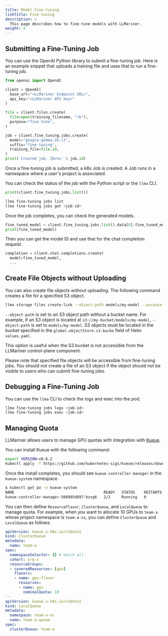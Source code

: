 ```yaml
---
title: Model Fine-tuning
linkTitle: Fine-tuning
description: >
  This page describes how to fine-tune models with LLMariner.
weight: 4
---
```


## Submitting a Fine-Tuning Job

You can use the OpenAI Python library to submit a fine-tuning job. Here is an example snippet that uploads a training file and uses that to run a fine-tuning job.

``` python
from openai import OpenAI

client = OpenAI(
  base_url="<LLMariner Endpoint URL>",
  api_key="<LLMariner API key>"
)

file = client.files.create(
  file=open(training_filename, "rb"),
  purpose="fine-tune",
)

job = client.fine_tuning.jobs.create(
  model="google-gemma-2b-it",
  suffix="fine-tuning",
  training_file=file.id,
)
print('Created job. ID=%s' % job.id)
```

Once a fine-tuning job is submitted, a k8s Job is created. A Job runs in a namespace where a user\'s project is associated.

You can check the status of the job with the Python script or the `llma` CLI.

``` python
print(client.fine_tuning.jobs.list())
```

``` bash
llma fine-tuning jobs list
llma fine-tuning jobs get <job-id>
```

Once the job completes, you can check the generated models.

``` python
fine_tuned_model = client.fine_tuning.jobs.list().data[0].fine_tuned_model
print(fine_tuned_model)
```

Then you can get the model ID and use that for the chat completion request.

``` python
completion = client.chat.completions.create(
  model=fine_tuned_model,
  ...
```

## Create File Objects without Uploading

You can also create file objects without uploading. The following command
creates a file for a specified S3 object.

```bash
llma storage files create-link --object-path models/my-model --purpose fine-tune
```

`--object-path` is set to an S3 object path without a bucket name. For example, if an S3 object
is located at `s3://my-bucket/models/my-model`, `--object-path` is set to `models/my-model`. S3 objects must be
located in the bucket specified in the `global.objectStore.s3.bucke` field of Helm `values.yaml`.

This option is useful when the S3 bucket is not accessible from the LLMariner control-plane component.

Please note that specified file objects will be accessible from fine-tuning jobs. You should not
create a file of an S3 object if the object should not be visible to users who can submit fine-tuning jobs.

## Debugging a Fine-Tuning Job

You can use the `llma` CLI to check the logs and exec into the pod.

``` bash
llma fine-tuning jobs logs <job-id>
llma fine-tuning jobs exec <job-id>
```

## Managing Quota

LLMariner allows users to manage GPU quotas with integration with [Kueue](https://kueue.sigs.k8s.io/).

You can install Kueue with the following command:

``` bash
export VERSION=v0.6.2
kubectl apply -f https://github.com/kubernetes-sigs/kueue/releases/download/$VERSION/manifests.yaml
```

Once the install completes, you should see `kueue-controller-manager` in the `kueue-system` namespace.

``` bash
$ kubectl get po -n kueue-system
NAME                                        READY   STATUS    RESTARTS   AGE
kueue-controller-manager-568995d897-bzxg6   2/2     Running   0          161m
```

You can then define `ResourceFlavor`, `ClusterQueue`, and `LocalQueue` to manage quota. For example, when you want to allocate 10 GPUs to `team-a` whose project namespace is `team-a-ns`, you can define `ClusterQueue` and `LocalQueue` as follows:

``` yaml
apiVersion: kueue.x-k8s.io/v1beta1
kind: ClusterQueue
metadata:
  name: team-a
spec:
  namespaceSelector: {} # match all.
  cohort: org-x
  resourceGroups:
  - coveredResources: [gpu]
    flavors:
    - name: gpu-flavor
      resources:
      - name: gpu
        nominalQuota: 10
---
apiVersion: kueue.x-k8s.io/v1beta1
kind: LocalQueue
metadata:
  namespace: team-a-ns
  name: team-a-queue
spec:
  clusterQueue: team-a
```
